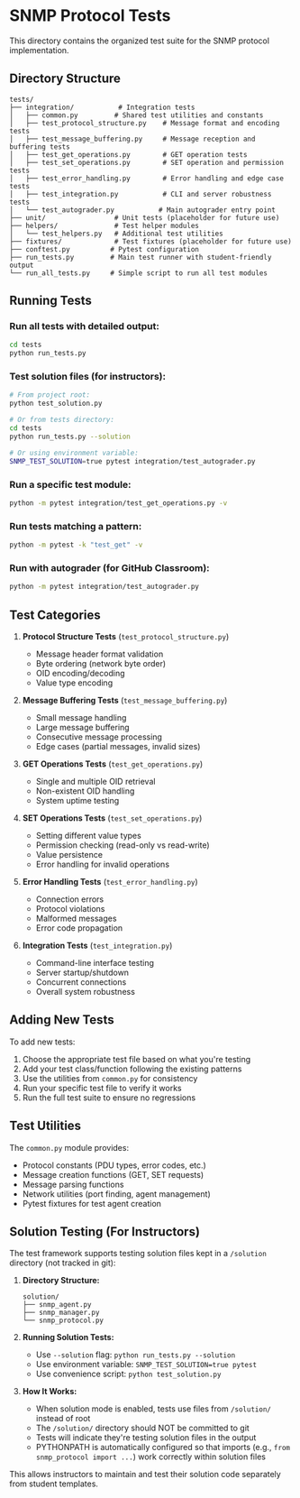 # SNMP Protocol Tests

This directory contains the organized test suite for the SNMP protocol implementation.

## Directory Structure

```
tests/
├── integration/           # Integration tests
│   ├── common.py         # Shared test utilities and constants
│   ├── test_protocol_structure.py    # Message format and encoding tests
│   ├── test_message_buffering.py     # Message reception and buffering tests
│   ├── test_get_operations.py        # GET operation tests
│   ├── test_set_operations.py        # SET operation and permission tests
│   ├── test_error_handling.py        # Error handling and edge case tests
│   ├── test_integration.py           # CLI and server robustness tests
│   └── test_autograder.py           # Main autograder entry point
├── unit/                 # Unit tests (placeholder for future use)
├── helpers/              # Test helper modules
│   └── test_helpers.py   # Additional test utilities
├── fixtures/             # Test fixtures (placeholder for future use)
├── conftest.py          # Pytest configuration
├── run_tests.py         # Main test runner with student-friendly output
└── run_all_tests.py     # Simple script to run all test modules

```

## Running Tests

### Run all tests with detailed output:
```bash
cd tests
python run_tests.py
```

### Test solution files (for instructors):
```bash
# From project root:
python test_solution.py

# Or from tests directory:
cd tests
python run_tests.py --solution

# Or using environment variable:
SNMP_TEST_SOLUTION=true pytest integration/test_autograder.py
```

### Run a specific test module:
```bash
python -m pytest integration/test_get_operations.py -v
```

### Run tests matching a pattern:
```bash
python -m pytest -k "test_get" -v
```

### Run with autograder (for GitHub Classroom):
```bash
python -m pytest integration/test_autograder.py
```

## Test Categories

1. **Protocol Structure Tests** (`test_protocol_structure.py`)
   - Message header format validation
   - Byte ordering (network byte order)
   - OID encoding/decoding
   - Value type encoding

2. **Message Buffering Tests** (`test_message_buffering.py`)
   - Small message handling
   - Large message buffering
   - Consecutive message processing
   - Edge cases (partial messages, invalid sizes)

3. **GET Operations Tests** (`test_get_operations.py`)
   - Single and multiple OID retrieval
   - Non-existent OID handling
   - System uptime testing

4. **SET Operations Tests** (`test_set_operations.py`)
   - Setting different value types
   - Permission checking (read-only vs read-write)
   - Value persistence
   - Error handling for invalid operations

5. **Error Handling Tests** (`test_error_handling.py`)
   - Connection errors
   - Protocol violations
   - Malformed messages
   - Error code propagation

6. **Integration Tests** (`test_integration.py`)
   - Command-line interface testing
   - Server startup/shutdown
   - Concurrent connections
   - Overall system robustness

## Adding New Tests

To add new tests:

1. Choose the appropriate test file based on what you're testing
2. Add your test class/function following the existing patterns
3. Use the utilities from `common.py` for consistency
4. Run your specific test file to verify it works
5. Run the full test suite to ensure no regressions

## Test Utilities

The `common.py` module provides:
- Protocol constants (PDU types, error codes, etc.)
- Message creation functions (GET, SET requests)
- Message parsing functions
- Network utilities (port finding, agent management)
- Pytest fixtures for test agent creation

## Solution Testing (For Instructors)

The test framework supports testing solution files kept in a `/solution` directory (not tracked in git):

1. **Directory Structure:**
   ```
   solution/
   ├── snmp_agent.py
   ├── snmp_manager.py
   └── snmp_protocol.py
   ```

2. **Running Solution Tests:**
   - Use `--solution` flag: `python run_tests.py --solution`
   - Use environment variable: `SNMP_TEST_SOLUTION=true pytest`
   - Use convenience script: `python test_solution.py`

3. **How It Works:**
   - When solution mode is enabled, tests use files from `/solution/` instead of root
   - The `/solution/` directory should NOT be committed to git
   - Tests will indicate they're testing solution files in the output
   - PYTHONPATH is automatically configured so that imports (e.g., `from snmp_protocol import ...`) work correctly within solution files

This allows instructors to maintain and test their solution code separately from student templates.